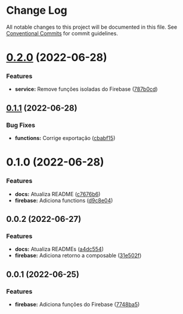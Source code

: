 # Change Log

All notable changes to this project will be documented in this file.
See [Conventional Commits](https://conventionalcommits.org) for commit guidelines.

# [0.2.0](https://github.com/igorjacauna/vue-lib-services/compare/@igorjacauna/vue-lib-firebase@0.1.1...@igorjacauna/vue-lib-firebase@0.2.0) (2022-06-28)


### Features

* **service:** Remove funções isoladas do Firebase ([787b0cd](https://github.com/igorjacauna/vue-lib-services/commit/787b0cddcae30441a18cf3c05905669630f61400))





## [0.1.1](https://github.com/igorjacauna/vue-lib-services/compare/@igorjacauna/lib-services@0.1.0...@igorjacauna/lib-services@0.1.1) (2022-06-28)


### Bug Fixes

* **functions:** Corrige exportação ([cbabf15](https://github.com/igorjacauna/vue-lib-services/commit/cbabf15212c0367037804593d24550d8f80109a4))





# 0.1.0 (2022-06-28)


### Features

* **docs:** Atualiza README ([c7676b6](https://github.com/igorjacauna/vue-lib-services/commit/c7676b643a8190deedc951b00b0540f5fc053809))
* **firebase:** Adiciona functions ([d9c8e04](https://github.com/igorjacauna/vue-lib-services/commit/d9c8e04fe80b7f3975e51b8b83b172c802d53433))



## 0.0.2 (2022-06-27)


### Features

* **docs:** Atualiza READMEs ([a4dc554](https://github.com/igorjacauna/vue-lib-services/commit/a4dc554fb95801d8e3be72556cb1c7110247ac61))
* **firebase:** Adiciona retorno a composable ([31e502f](https://github.com/igorjacauna/vue-lib-services/commit/31e502ffb53a389b21064ea79ff792b92abccc53))



## 0.0.1 (2022-06-25)


### Features

* **firebase:** Adiciona funções do Firebase ([7748ba5](https://github.com/igorjacauna/vue-lib-services/commit/7748ba586b55f11913181c135dbd9883ded8dc53))
